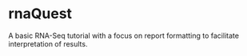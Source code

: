 # rnaQuest
A basic RNA-Seq tutorial with a focus on report formatting to facilitate interpretation of results.
